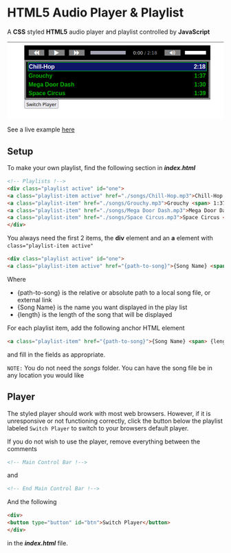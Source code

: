 # HTML5 Audio Player & Playlist
A __CSS__ styled __HTML5__ audio player and playlist controlled by __JavaScript__

![Sample Screenshot](./assets/screenshot.png)

See a live example [here](sitaber.github.io/audioplaylist/)


## Setup
To make your own playlist, find the following section in *__index.html__*

```HTML
<!-- Playlists !-->
<div class="playlist active" id="one"> 
<a class="playlist-item active" href="./songs/Chill-Hop.mp3">Chill-Hop <span> 2:18 </span></a>
<a class="playlist-item" href="./songs/Grouchy.mp3">Grouchy <span> 1:37 </span></a>   
<a class="playlist-item" href="./songs/Mega Door Dash.mp3">Mega Door Dash <span> 1:30 </span></a>
<a class="playlist-item" href="./songs/Space Circus.mp3">Space Circus <span> 1:39 </span></a>  
</div> 
```

You always need the first 2 items, the __div__ element and an __a__ element with ```class="playlist-item active"```
```HTML
<div class="playlist active" id="one"> 
<a class="playlist-item active" href="{path-to-song}">{Song Name} <span> {length} </span></a>
```
Where 
- {path-to-song} is the relative or absolute path to a local song file, or external link
- {Song Name} is the name you want displayed in the play list
- {length} is the length of the song that will be displayed

For each playlist item, add the following anchor HTML element
```HTML
<a class="playlist-item" href="{path-to-song}">{Song Name} <span> {length} </span></a>
```
and fill in the fields as appropriate. 

```NOTE:``` You do not need the _songs_ folder. You can have the song file be in any location you would like

## Player
The styled player should work with most web browsers. However, if it is unresponsive or not functioning correctly, click the button below the playlist labeled ```Switch Player``` to switch to your browsers default player.

If you do not wish to use the player, remove everything between the comments
```HTML 
<!-- Main Control Bar !-->
``` 
and 
```HTML
<!-- End Main Control Bar !-->
```

And the following
```HTML
<div>         
<button type="button" id="btn">Switch Player</button>
</div> 
```
in the *__index.html__* file.